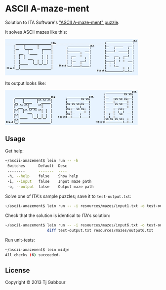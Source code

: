 # ASCII A-maze-ment

Solution to ITA Software's ["ASCII A-maze-ment"
puzzle](http://www.itasoftware.com/careers/puzzle_archive.html).

It solves ASCII mazes like this:


![alt text](https://github.com/tjg/ascii-amazement/raw/master/resources/images/puzzle_archive_ascii_top.gif "Unsolved Maze")

Its output looks like:


![alt text](https://github.com/tjg/ascii-amazement/raw/master/resources/images/puzzle_archive_ascii_lower.gif "Solved Maze")



## Usage

Get help:

```bash
~/ascii-amazement$ lein run -- -h
 Switches      Default  Desc
 --------      -------  ----
 -h, --help    false    Show help
 -i, --input   false    Input maze path
 -o, --output  false    Output maze path 
```


Solve one of ITA's sample puzzles; save it to `test-output.txt`:

```bash
~/ascii-amazement$ lein run -- -i resources/mazes/input1.txt -o test-output.txt
```


Check that the solution is identical to ITA's solution:

```bash
~/ascii-amazement$ lein run -- -i resources/mazes/input6.txt -o test-output.txt && \
                   diff test-output.txt resources/mazes/output6.txt
```


Run unit-tests:

```bash
~/ascii-amazement$ lein midje
All checks (6) succeeded.
```



## License

Copyright © 2013 Tj Gabbour